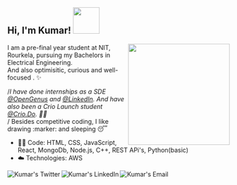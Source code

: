 <h2> Hi, I'm Kumar! <img src="https://raw.githubusercontent.com/gist/ankit986/5726427cd7e9f181ec04e3e176b2dbcc/raw/6e6af77cec50089a21bd287659150e8a842bff98/hello.gif" width="60"></h2>

<img align='right' src="https://media.giphy.com/media/ieyl9zmCjO4b4t6qoY/giphy.gif" width="230">

I am a pre-final year student at NIT, Rourkela, pursuing my Bachelors in Electrical Engineering.<br>
And also optimisitic, curious and well-focused . :sparkles: <br>


/*I have done internships as a SDE [@OpenGenus](http://www.opengenus.org/) and [@LinkedIn](https://www.linkedin.com/feed/). And have also been a Crio Launch student [@Crio.Do](https://www.crio.do/). :woman_technologist: <br>*/
Besides competitive coding, I like drawing :marker: and sleeping :sleeping:

- :man_technologist: Code: HTML, CSS, JavaScript, React, MongoDb, Node.js, C++, REST APi's, Python(basic)
- :cloud: Technologies: AWS


<a href="https://twitter.com/KumarRanjanKam1">
  <img align="left" alt="Kumar's Twitter" src="https://img.icons8.com/bubbles/50/000000/twitter.png"/>
</a>

<a href="https://www.linkedin.com/in/kumar-ranjan-kamila-a28612187/">
  <img align="left" alt="Kumar's LinkedIn" src="https://img.icons8.com/bubbles/50/000000/linkedin.png"/>
</a>

<a href="mailto:kumar.ranjan.kamila@gmail.com">
  <img align="left" alt="Kumar's Email" src="https://img.icons8.com/bubbles/50/000000/gmail.png"/>
</a>
